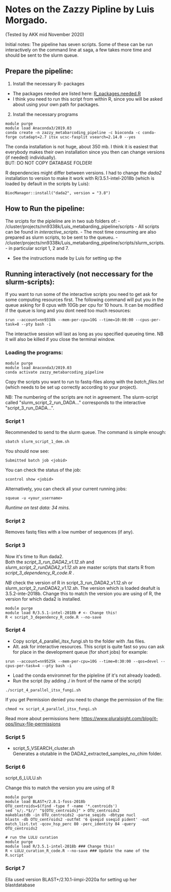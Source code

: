 # Notes on the Zazzy Pipline by Luis Morgado.
(Tested by AKK mid November 2020)

Initial notes: The pipeline has seven scripts. Some of these can be run interactively on the command line at saga, a few takes more time and should be sent to the slurm queue.


## Prepare the pipeline:

1) Install the necessary R- packages
  - The packages needed are listed here: [R_packages.needed.R](01_Zazzy/install_Zazzy_pipeline/R_packages.needed.R)
  - I think you need to run this script from within R, since you will be asked about using your own path for packages.

2) Install the necessary programs
```
module purge
module load Anaconda3/2019.03
conda create -n zazzy_metabarcoding_pipeline -c bioconda -c conda-forge cutadapt=2.7 itsx ucsc-fasplit vsearch=2.14.0 --yes
```
The conda installation is not huge, about 350 mb. I think it is easiest that everybody makes their own installation since you then can change versions (if needed) individually).   
BUT: DO NOT COPY DATABASE FOLDER!


R dependencies might differ between versions. I had to change the *dada2* installation to version to make it work with R/3.5.1-intel-2018b (which is loaded by default in the scripts by Luis):
```
BiocManager::install("dada2", version = "3.8")
```


## How to Run the pipeline:
The srcipts for the pipleline are in two sub folders of:
    - /cluster/projects/nn9338k/Luis_metabarding_pipeline/scripts
    - All scripts can be found in *interactive_scripts*.
    - The most time consuming are also prepared as slurm scripts, to be sent to the queueu.
    - /cluster/projects/nn9338k/Luis_metabarding_pipeline/scripts/slurm_scripts.
        - in particular script 1, 2 and 7.

- See the instructions made by Luis for setting up the


## Running interactively (not neccessary for the slurm-scripts):
If you want to run some of the interactive scripts you need to get ask for some computing resources first. The following command will put you in the queue asking for 8 cpus with 10Gb per cpu for 10 hours. It can be modified if the queue is long and you dont need too much resources:
```
srun --account=nn9338k --mem-per-cpu=10G --time=10:00:00 --cpus-per-task=8 --pty bash -i
```
The interactive session will last as long as you specified queueing time. NB it will also be killed if you close the terminal window.

### Loading the programs:
```
module purge
module load Anaconda3/2019.03
conda activate zazzy_metabarcoding_pipeline
```
Copy the scripts you want to run to fastq-files along with the _batch_files.txt_ (which needs to be set up correctly according to your project).

NB: The numbering of the scripts are not in agreement. The slurm-script called "slurm_script_2_run_DADA..." corresponds to the interactive "script_3_run_DADA...".

### Script 1
Recommended to send to the slurm queue. The command is simple enough:
```
sbatch slurm_script_1_dem.sh
```
You should now see:
```
Submitted batch job <jobid>
```
You can check the status of the job:
```
scontrol show <jobid>
```
Alternatively, you can check all your current running jobs:
```
squeue -u <your_username>
```
_Runtime on test data: 34 mins._

### Script 2
Removes fastq files with a low number of sequences (if any).

### Script 3
Now it's time to Run dada2.  
Both the _script_3_run_DADA2_v1.12.sh_ and _slurm_script_2_runDADA2_v1.12.sh_ are master scripts that starts R from *script_3_dependency_R_code.R* .  

*NB* check the version of R in script_3_run_DADA2_v1.12.sh or slurm_script_2_runDADA2_v1.12.sh. The version which is loaded deafult is 3.5.2-inte-2018b. Change this to match the version you are using of R, the version for which dada2 is installed.  
```
module purge
module load R/3.5.1-intel-2018b # <- Change this!
R < script_3_dependency_R_code.R --no-save
```

### Script 4
- Copy script_4_parallel_itsx_fungi.sh to the folder with .fas files.
- Alt. ask for interactive resources. This script is quite fast so you can ask for place in the development queue (for short jobs) for example:
```
srun --account=nn9525k --mem-per-cpu=10G --time=0:30:00 --qos=devel --cpus-per-task=4 --pty bash -i
```
- Load the conda enviromnet for the pipleline (if it's not already loaded).
- Run the script (by adding ./ in front of the name of the script)
```
./script_4_parallel_itsx_fungi.sh
```
If you get Permission denied you need to change the permission of the file:
```
chmod +x script_4_parallel_itsx_fungi.sh
```
Read more about permissions here: https://www.pluralsight.com/blog/it-ops/linux-file-permissions


### Script 5
- script_5_VSEARCH_cluster.sh  
Generates a otutable in the DADA2_extracted_samples_no_chim folder.


### Script 6
script_6_LULU.sh

Change this to match the version you are using of R
```
module purge
module load BLAST+/2.8.1-foss-2018b
OTU_centroids=$(find -type f -name '*.centroids')
sed 's/;.*$//' "${OTU_centroids}" > OTU_centroids2
makeblastdb -in OTU_centroids2 -parse_seqids -dbtype nucl
blastn -db OTU_centroids2 -outfmt '6 qseqid sseqid pident' -out match_list.txt -qcov_hsp_perc 80 -perc_identity 84 -query OTU_centroids2

# run the LULU curation
module purge
module load R/3.5.1-intel-2018b ### Change this!
R < LULU_curation_R_code.R --no-save ### Update the name of the R.script
```

### Script 7
Ella used version BLAST+/2.10.1-iimpi-2020a for setting up her blastdatabase
